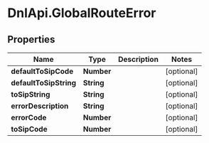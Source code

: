 # DnlApi.GlobalRouteError

## Properties
Name | Type | Description | Notes
------------ | ------------- | ------------- | -------------
**defaultToSipCode** | **Number** |  | [optional] 
**defaultToSipString** | **String** |  | [optional] 
**toSipString** | **String** |  | [optional] 
**errorDescription** | **String** |  | [optional] 
**errorCode** | **Number** |  | [optional] 
**toSipCode** | **Number** |  | [optional] 


